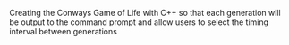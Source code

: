 Creating the Conways Game of Life with C++ so that each generation will be output to the command prompt and allow users to select the timing interval between generations 